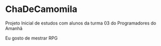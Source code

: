 # ChaDeCamomila
Projeto Inicial de estudos com alunos da turma 03 do Programadores do Amanhã

Eu gosto de mestrar RPG